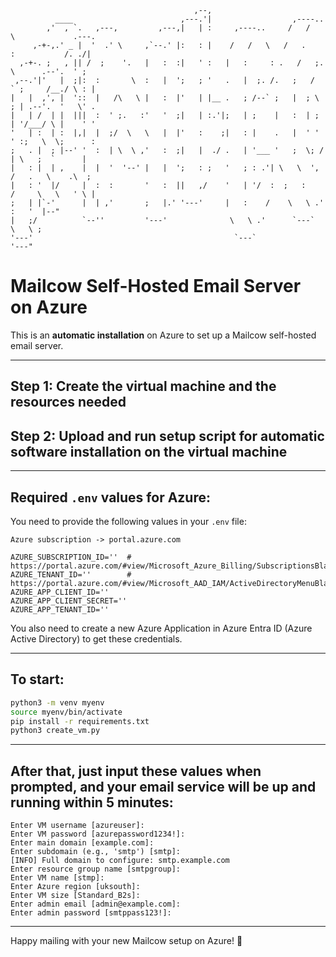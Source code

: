 ```
                                         ,--,
          ____                        ,---.'|                  ,----..
        ,'  , `.   ,---,         ,---,|   | :     ,----..     /   /   \             .---.
     ,-+-,.' _ |  '  .' \     ,`--.' |:   : |    /   /   \   /   .     :           /. ./|
  ,-+-. ;   , || /  ;    '.   |   :  :|   ' :   |   :     : .   /   ;.  \      .--'.  ' ;
 ,--.'|'   |  ;|:  :       \  :   |  ';   ; '   .   |  ;. /.   ;   /  ` ;     /__./ \ : |
|   |  ,', |  '::  |   /\   \ |   :  |'   | |__ .   ; /--` ;   |  ; \ ; | .--'.  '   \' .
|   | /  | |  |||  :  ' ;.   :'   '  ;|   | :.'|;   | ;    |   :  | ; | '/___/ \ |    ' '
'   | :  | :  |,|  |  ;/  \   \   |  |'   :    ;|   : |    .   |  ' ' ' :;   \  \;      :
;   . |  ; |--' '  :  | \  \ ,'   :  ;|   |  ./ .   | '___ '   ;  \; /  | \   ;  `      |
|   : |  | ,    |  |  '  '--' |   |  ';   : ;   '   ; : .'| \   \  ',  /   .   \    .\  ;
|   : '  |/     |  :  :       '   :  ||   ,/    '   | '/  :  ;   :    /     \   \   ' \ |
;   | |`-'      |  | ,'       ;   |.' '---'     |   :    /    \   \ .'       :   '  |--"
|   ;/          `--''         '---'              \   \ .'      `---`          \   \ ;
'---'                                             `---`                        '---"

```

# Mailcow Self-Hosted Email Server on Azure

This is an **automatic installation** on Azure to set up a Mailcow self-hosted email server.

---

## Step 1: Create the virtual machine and the resources needed

## Step 2: Upload and run setup script for automatic software installation on the virtual machine

---

## Required `.env` values for Azure:

You need to provide the following values in your `.env` file:

```
Azure subscription -> portal.azure.com

AZURE_SUBSCRIPTION_ID=''  # https://portal.azure.com/#view/Microsoft_Azure_Billing/SubscriptionsBladeV2
AZURE_TENANT_ID=''        # https://portal.azure.com/#view/Microsoft_AAD_IAM/ActiveDirectoryMenuBlade/~/Overview
AZURE_APP_CLIENT_ID=''
AZURE_APP_CLIENT_SECRET=''
AZURE_APP_TENANT_ID=''
```

You also need to create a new Azure Application in Azure Entra ID (Azure Active Directory) to get these credentials.

---

## To start:

```bash
python3 -m venv myenv
source myenv/bin/activate
pip install -r requirements.txt
python3 create_vm.py
```

---

## After that, just input these values when prompted, and your email service will be up and running within 5 minutes:

```
Enter VM username [azureuser]:
Enter VM password [azurepassword1234!]:
Enter main domain [example.com]:
Enter subdomain (e.g., 'smtp') [smtp]:
[INFO] Full domain to configure: smtp.example.com
Enter resource group name [smtpgroup]:
Enter VM name [stmp]:
Enter Azure region [uksouth]:
Enter VM size [Standard_B2s]:
Enter admin email [admin@example.com]:
Enter admin password [smtppass123!]:
```

---

Happy mailing with your new Mailcow setup on Azure! 🚀
